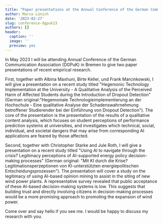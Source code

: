 ```yaml
---
title: "Paper presentations at the Annual Conference of the German Communication Association (DGPuK) in Bremen in May"
author: Marco Lünich
date: '2023-02-27'
slug: conference-dgpuk23
authors: []
header:
  caption: ''
  image: ''
  preview: yes
---
```


In May 2023 I will be attending Annual Conference of the German Communication Association (DGPuK) in Bremen to give two paper presentations of recent empirical research.

First, together with Albina Maxhuni, Birte Keller, und Frank Marcinkowski, I will give a presentation on a recent study titled "Hegemonic Technology Implementation at the University - A Qualitative Analysis of the Perceived 
Harm of Affected Students during the Introduction of Dropout Detection" (German original:"Hegemoniale Technologieimplementierung an der Hochschule - Eine qualitative Analyse der Schadenswahrnehmung betroffener Studierender bei der Einführung von Dropout Detection").
The core of the presentation is the presentation of the results of a qualitative content analysis, which focuses on student perceptions of performance prediction systems at universities, and investigates which technical, social, individual, and societal dangers that may arise from corresponding AI applications are feared by those affected.

Second, together with Christopher Starke and Jule Roth, I will give a presentation on a recent study titled "Using AI to navigate through the crisis? Legitimacy perceptions of AI-supported energy policy decision-making processes"
(German original: "Mit KI durch die Krise? Legitimationsperzeptionen von KI-unterstützten energiepolitischen Entscheidungsprozessen").
The presentation will cover a study on the legitimacy of using AI-based opinion mining to assist in the siting of new wind power plants. A representative survey revealed that public acceptance of these AI-based decision-making systems is low. This suggests that building trust and directly involving citizens in decision-making processes would be a more promising approach to promoting the expansion of wind power.

Come over and say hello if you see me. I would be happy to discuss my research with you.